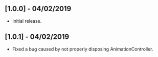 ## [1.0.0] - 04/02/2019

* Initial release.

## [1.0.1] - 04/02/2019

* Fixed a bug caused by not properly disposing AnimationController.